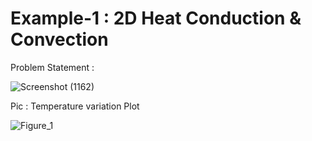 # Example-1 : 2D Heat Conduction & Convection

Problem Statement :

![Screenshot (1162)](https://user-images.githubusercontent.com/68963724/120060526-f8095580-c075-11eb-91fb-3dbc1bc8c257.png)


Pic : Temperature variation Plot

![Figure_1](https://user-images.githubusercontent.com/68963724/119829636-1148bf80-bf19-11eb-84ac-c9104f8a3f90.png)
